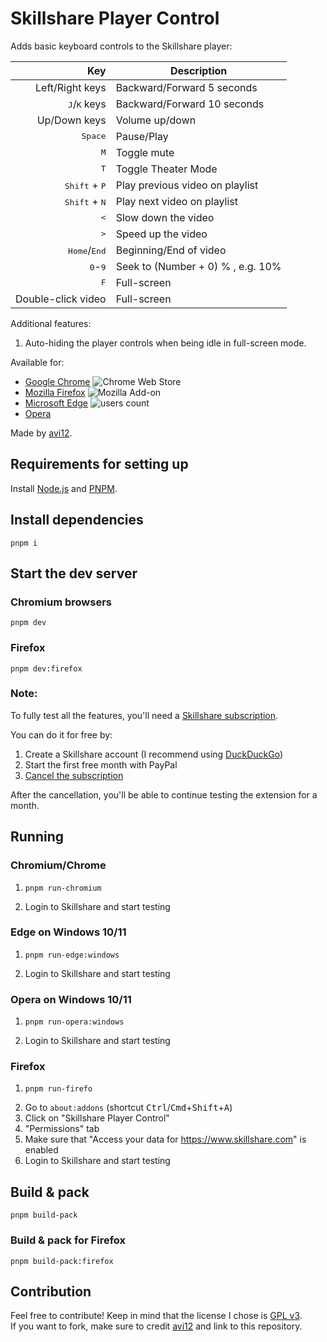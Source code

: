 # Skillshare Player Control

Adds basic keyboard controls to the Skillshare player:

|                             Key | Description                       |
|--------------------------------:|-----------------------------------|
|                 Left/Right keys | Backward/Forward 5 seconds        |
|  <kbd>J</kbd>/<kbd>K</kbd> keys | Backward/Forward 10 seconds       |
|                    Up/Down keys | Volume up/down                    |
|                <kbd>Space</kbd> | Pause/Play                        |
|                    <kbd>M</kbd> | Toggle mute                       |
|                    <kbd>T</kbd> | Toggle Theater Mode               |
| <kbd>Shift</kbd> + <kbd>P</kbd> | Play previous video on playlist   |
| <kbd>Shift</kbd> + <kbd>N</kbd> | Play next video on playlist       |
|                    <kbd><</kbd> | Slow down the video               |
|                    <kbd>></kbd> | Speed up the video                |
|  <kbd>Home</kbd>/<kbd>End</kbd> | Beginning/End of video            |
|       <kbd>0</kbd>-<kbd>9</kbd> | Seek to (Number + 0) % , e.g. 10% |
|                    <kbd>F</kbd> | Full-screen                       |
|              Double-click video | Full-screen                       |

Additional features:

1. Auto-hiding the player controls when being idle in full-screen mode.

Available for:

- [Google Chrome](https://chrome.google.com/webstore/detail/agbhgcomfpcfboebbfmefbicfkpnlfeg) ![Chrome Web Store](https://img.shields.io/chrome-web-store/users/agbhgcomfpcfboebbfmefbicfkpnlfeg?color=white&label=users&style=flat-square)
- [Mozilla Firefox](https://addons.mozilla.org/addon/skillshare-player-control) ![Mozilla Add-on](https://img.shields.io/amo/users/skillshare-player-control?color=white&label=users&style=flat-square)
- [Microsoft Edge](https://microsoftedge.microsoft.com/addons/detail/ldgdglnmpaghmpoabbfadpnnaobhjffe) ![users count](https://img.shields.io/badge/dynamic/json?label=users&query=activeInstallCount&style=flat-square&color=white&url=https://microsoftedge.microsoft.com/addons/getproductdetailsbycrxid/ldgdglnmpaghmpoabbfadpnnaobhjffe)
- [Opera](https://addons.opera.com/en/extensions/details/skillshare-player-control)

Made by [avi12](https://avi12.com).

## Requirements for setting up

Install [Node.js](https://nodejs.org) and [PNPM](https://pnpm.js.org/en/installation).

## Install dependencies

```shell script
pnpm i
```

## Start the dev server

### Chromium browsers

```shell script
pnpm dev
```

### Firefox

```shell script
pnpm dev:firefox
```

### Note:

To fully test all the features, you'll need a [Skillshare subscription](https://www.skillshare.com/membership/checkout).

You can do it for free by:

1. Create a Skillshare account (I recommend using [DuckDuckGo](https://duckduckgo.com/email/settings/autofill))
2. Start the first free month with PayPal
3. [Cancel the subscription](https://www.paypal.com/myaccount/autopay)

After the cancellation, you'll be able to continue testing the extension for a month.

## Running

### Chromium/Chrome

1. ```shell script
   pnpm run-chromium
   ```
2. Login to Skillshare and start testing

### Edge on Windows 10/11

1. ```shell
   pnpm run-edge:windows
   ```
2. Login to Skillshare and start testing

### Opera on Windows 10/11

1. ```shell
   pnpm run-opera:windows
   ```
2. Login to Skillshare and start testing

### Firefox

1. ```shell
   pnpm run-firefo
   ```
2. Go to `about:addons` (shortcut <kbd>Ctrl</kbd>/<kbd>Cmd</kbd>+<kbd>Shift</kbd>+<kbd>A</kbd>)
3. Click on "Skillshare Player Control"
4. "Permissions" tab
5. Make sure that "Access your data for https://www.skillshare.com" is enabled
6. Login to Skillshare and start testing

## Build & pack

```shell
pnpm build-pack
```

### Build & pack for Firefox

```shell
pnpm build-pack:firefox
```

## Contribution

Feel free to contribute! Keep in mind that the license I chose
is [GPL v3](https://github.com/avi12/youtube-auto-hd/blob/main/LICENSE).  
If you want to fork, make sure to credit [avi12](https://avi12.com) and link to this repository.
